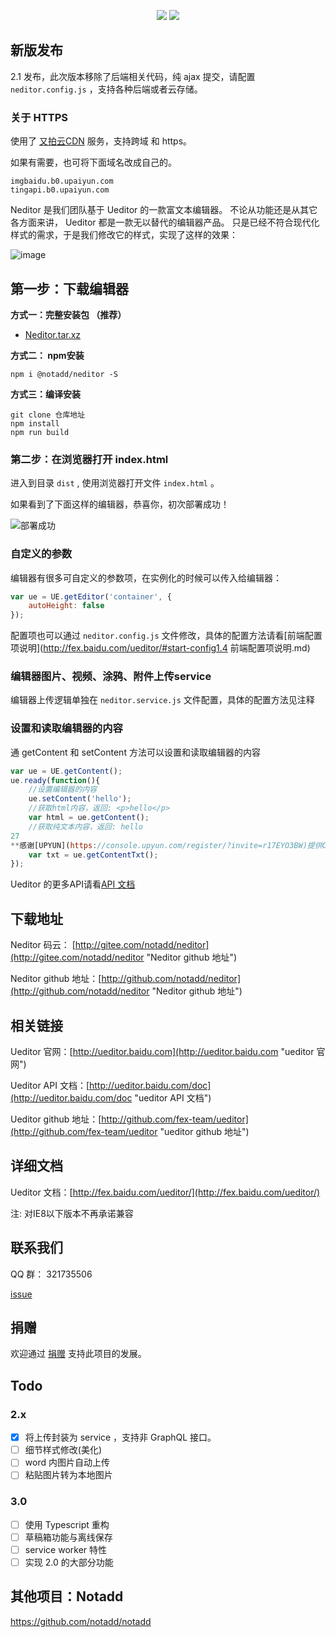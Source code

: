 
<p align="center">
<a href="https://jq.qq.com/?_wv=1027&k=5qVzRh4" title="Notadd 官方技术交流群"><img src="https://img.shields.io/badge/QQ%20Group-321735506-6782d6.svg?style=flat-square"></a>
<a href="https://travis-ci.org/notadd/neditor" title="Build Status"><img src="https://img.shields.io/travis/notadd/neditor/master.svg?style=flat-square"></a>
</p>

## 新版发布

2.1 发布，此次版本移除了后端相关代码，纯 ajax 提交，请配置 `neditor.config.js` ，支持各种后端或者云存储。

### 关于 HTTPS

使用了 [又拍云CDN](https://console.upyun.com/register/?invite=r17EYO3BW) 服务，支持跨域 和 https。

如果有需要，也可将下面域名改成自己的。
```
imgbaidu.b0.upaiyun.com
tingapi.b0.upaiyun.com
```
Neditor 是我们团队基于 Ueditor 的一款富文本编辑器。
不论从功能还是从其它各方面来讲， Ueditor 都是一款无以替代的编辑器产品。
只是已经不符合现代化样式的需求，于是我们修改它的样式，实现了这样的效果：

![image](https://www.notadd.com/src/neditor.webp)

## 第一步：下载编辑器

**方式一：完整安装包 （推荐）**

* [Neditor.tar.xz](https://www.notadd.com/download/neditor/Neditor-next-master.tar.xz)

**方式二： npm安装**

`npm i @notadd/neditor -S`

**方式三：编译安装**

```shell
git clone 仓库地址
npm install
npm run build
```

### 第二步：在浏览器打开 index.html ###

进入到目录 `dist` , 使用浏览器打开文件 `index.html` 。

如果看到了下面这样的编辑器，恭喜你，初次部署成功！

![部署成功](https://www.notadd.com/src/neditor-demo.webp)

### 自定义的参数

编辑器有很多可自定义的参数项，在实例化的时候可以传入给编辑器：

```javascript
var ue = UE.getEditor('container', {
    autoHeight: false
});
```

配置项也可以通过 `neditor.config.js` 文件修改，具体的配置方法请看[前端配置项说明](http://fex.baidu.com/ueditor/#start-config1.4 前端配置项说明.md)

### 编辑器图片、视频、涂鸦、附件上传service

编辑器上传逻辑单独在 `neditor.service.js` 文件配置，具体的配置方法见注释

### 设置和读取编辑器的内容

通 getContent 和 setContent 方法可以设置和读取编辑器的内容

```javascript
var ue = UE.getContent();
ue.ready(function(){
    //设置编辑器的内容
    ue.setContent('hello');
    //获取html内容，返回: <p>hello</p>
    var html = ue.getContent();
    //获取纯文本内容，返回: hello​
27
**感谢[UPYUN](https://console.upyun.com/register/?invite=r17EYO3BW)提供CDN赞助**
    var txt = ue.getContentTxt();
});
```

Ueditor 的更多API请看[API 文档](http://ueditor.baidu.com/doc "ueditor API 文档")

##  下载地址

Neditor 码云： [http://gitee.com/notadd/neditor](http://gitee.com/notadd/neditor "Neditor github 地址")

Neditor github 地址：[http://github.com/notadd/neditor](http://github.com/notadd/neditor "Neditor github 地址")

## 相关链接

Ueditor 官网：[http://ueditor.baidu.com](http://ueditor.baidu.com "ueditor 官网")

Ueditor API 文档：[http://ueditor.baidu.com/doc](http://ueditor.baidu.com/doc "ueditor API 文档")

Ueditor github 地址：[http://github.com/fex-team/ueditor](http://github.com/fex-team/ueditor "ueditor github 地址")



## 详细文档

Ueditor 文档：[http://fex.baidu.com/ueditor/](http://fex.baidu.com/ueditor/)

注: 对IE8以下版本不再承诺兼容

## 联系我们 ##

QQ 群： 321735506

[issue](http://github.com/notadd/neditor/issues)

## 捐赠


欢迎通过 [捐赠](https://git.oschina.net/notadd/neditor?donate=true) 支持此项目的发展。

## Todo

### 2.x

- [x] 将上传封装为 service ，支持非 GraphQL 接口。
- [ ] 细节样式修改(美化)
- [ ] word 内图片自动上传
- [ ] 粘贴图片转为本地图片

### 3.0

- [ ] 使用 Typescript 重构
- [ ] 草稿箱功能与离线保存
- [ ] service worker 特性
- [ ] 实现 2.0 的大部分功能

## 其他项目：Notadd

https://github.com/notadd/notadd
